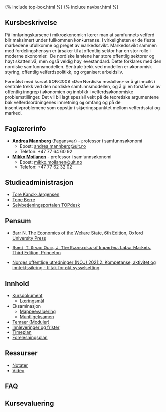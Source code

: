 {% include top-box.html %} <!-- Kode for å inkludere boksen på toppen av siden. Se _config.yml for å gjøre endringer. -->
{% include navbar.html %} <!-- Kode for navigasjonsmeny. Se navbar.html for å gjøre endringer. -->
<!-- Gjør endringer under her -->

## Kursbeskrivelse 
På innføringskursene i mikroøkonomien lærer man at samfunnets velferd blir maksimert under fullkommen konkurranse. I virkeligheten er de fleste markedene ufullkomne og preget av markedssvikt. Markedssvikt sammen med fordelingshensyn er årsaker til at offentlig sektor har en stor rolle i moderne økonomier.  De nordiske landene har store offentlig sektorer og høyt skattenivå, men også veldig høy levestandard. Dette forklares med den nordiske samfunnsmodellen. Sentrale trekk ved modellen er økonomisk styring, offentlig velferdspolitikk, og organisert arbeidsliv. 


Formålet med kurset SOK-2008 «Den Nordiske modellen» er å gi innsikt i sentrale trekk ved den nordiske samfunnsmodellen, og å gi en forståelse av offentlig inngrep i økonomien og innblikk i velferdsøkonomiske problemstillinger. Det vil bli lagt spesiell vekt på de teoretiske argumentene bak velferdsordningenes innretning og omfang og på de insentivproblemene som oppstår i skjæringspunktet mellom velferdsstat og marked.

## Faglærerinfo
- <strong>[Andrea Mannberg](https://uit.no/ansatte/andrea.mannberg)</strong> (Fagansvar) - professor i samfunnsøkonomi
  - Epost: andrea.mannberg@uit.no
  - Telefon: +47 77 64 60 92
- <strong>[Mikko Moilanen](https://en.uit.no/ansatte/person?p_document_id=200602)</strong> - professor i samfunnsøkonomi
  - Epost: mikko.moilanen@uit.no
  - Telefon: +47 77 62 32 02

## Studieadministrasjon
- [Tore Kanck-Jørgensen](https://uit.no/ansatte/tore.jorgensen)
- [Tone Berre](https://uit.no/ansatte/tone.berre)
- [Selvbetjeningsportalen TOPdesk](https://uit.topdesk.net/tas/public/ssp/1550ac93-3cae-443d-a606-4ac1b2e5e6e1)


## Pensum
- [Barr N. The Economics of the Welfare State, 6th Edition, Oxford University Press](https://www.akademika.no/9780198748588/pedagogikk-og-samfunnsvitenskap/samfunnsokonomi/economics-welfare-state)

- [Boeri, T. & van Ours, J. The Economics of Imperfect Labor Markets, Third Edition, Princeton](https://www.akademika.no/economics-imperfect-labor-markets-third-edition/ours-tito-boeri-jan-van/9780691208824)
- [Norges offentlige utredninger (NOU) 2021:2. Kompetanse, aktivitet og inntektssikring - tiltak for økt sysselsetting](https://www.regjeringen.no/contentassets/2943e48dbf4544b8b5f456c850dcccbe/no/pdfs/nou202120210002000dddpdfs.pdf)

## Innhold
- [Kursdokument](Kursdokument.md)
  - [Læringsmål](Kursdokument.md#learninggoals) 
- Eksaminasjon
  - [Mappeevaluering](mappeevaluering.md)
  - [Muntligeksamen](muntligeksamen.md)
- [Temaer (Moduler)](temaer.md)
- [Innleveringer og frister](mappeevaluering.md#frister)
- [Timeplan](https://timeplan.uit.no/emne_timeplan.php?sem=22h&module=SOK-2008-1#week=33-52)
- [Forelesningsplan](forelesningsplan.md)

## Ressurser
- [Notater](forelesninger.md)
- [Video](video.md)

## FAQ

## Kursevaluering

